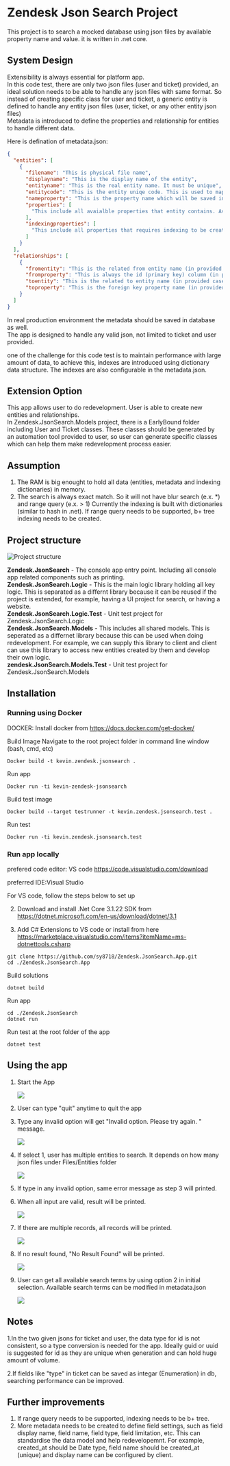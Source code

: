 
# Zendesk Json Search Project

This project is to search a mocked database using json files by available property name and value. it is written in .net core.

## System Design 

Extensibility is always essential for platform app. <br>
In this code test, there are only two json files (user and ticket) provided, an ideal solution needs to be able to handle any json files with same format. So instead of creating specific class for user and ticket, a generic entity is defined to
handle any entity json files (user, ticket, or any other entity json files)<br>
Metadata is introduced to define the properties and relationship for entities to handle different data.<br>


Here is defination of metadata.json:
```json
{
  "entities": [
    {
      "filename": "This is physical file name",
      "displayname": "This is the display name of the entity",
      "entityname": "This is the real entity name. It must be unique",
      "entitycode": "This is the entity uniqe code. This is used to mapping entity metdata when structure gets more complicated. (e.x. we introduce enumerations and save as different table)",
      "nameproperty": "This is the property name which will be saved in name field. Name field is used to be displayed when it is used as lookup.",
      "properties": [
        "This include all avaialble properties that entity contains. Available search terms are reading from here"        
      ],
      "indexingproperties": [
        "This include all properties that requires indexing to be created" 
      ]
    }
  ],
  "relationships": [
    {
      "fromentity": "This is the related from entity name (in provided case it is user entity)",
      "fromproperty": "This is always the id (primary key) column (in provided case it is user entity _id column)",
      "toentity": "This is the related to entity name (in provided case it is ticket entity)",
      "toproperty": "This is the foreign key property name (in provided case it is ticket entity assignee_id column)"
    }
  ]
}
```
In real production environment the metadata should be saved in database as well.<br>
The app is designed to handle any valid json, not limited to ticket and user provided.

one of the challenge for this code test is to maintain performance with large amount of data, to achieve this, indexes are introduced using dictionary data structure. The indexes are also configurable in the metadata.json. 

## Extension Option

This app allows user to do redevelopment. User is able to create new entities and relationships.<br>
In Zendesk.JsonSearch.Models project, there is a EarlyBound folder including User and Ticket classes. These classes should be generated by an automation tool provided to user, so user can generate specific classes which can help them make redevelopment process easier.

## Assumption
1. The RAM is big enought to hold all data (entities, metadata and indexing dictionaries) in memory.
2. The search is always exact match. So it will not have blur search (e.x. *) and range query (e.x. > 1) Currently the indexing is built with dictionaries (similar to hash in .net). If range query needs to be supported, b+ tree indexing needs to be created.

## Project structure
![Project structure](images/image1.png)

<b>Zendesk.JsonSearch</b> - The console app entry point. Including all console app related components such as printing.<br>
<b>Zendesk.JsonSearch.Logic</b> - This is the main logic library holding all key logic. This is separated as a differnt library because it can be reused if the project is extended, for example, having a UI project for search, or having a website.<br>
<b>Zendesk.JsonSearch.Logic.Test</b> - Unit test project for Zendesk.JsonSearch.Logic<br>
<b>Zendesk.JsonSearch.Models</b> - This includes all shared models. This is seperated as a differnet library because this can be used when doing redevelopment. For example, we can supply this library to client and client can use this library to access new entities created by them and develop their own logic. <br>
<b>zendesk.JsonSearch.Models.Test</b> - Unit test project for Zendesk.JsonSearch.Models<br>

## Installation

### Running using Docker


DOCKER: Install docker from https://docs.docker.com/get-docker/
 
Build Image
Navigate to the root project folder in command line window (bash, cmd, etc)

```
Docker build -t kevin.zendesk.jsonsearch . 
```
Run app

```
Docker run -ti kevin-zendesk-jsonsearch
```
Build test image

```
Docker build --target testrunner -t kevin.zendesk.jsonsearch.test .
```
Run test 
```
Docker run -ti kevin.zendesk.jsonsearch.test
```

### Run app locally

prefered code editor: VS code https://code.visualstudio.com/download

preferred IDE:Visual Studio 

For VS code, follow the steps below to set up

2. Download and install .Net Core 3.1.22 SDK from https://dotnet.microsoft.com/en-us/download/dotnet/3.1

4. Add C# Extensions to VS code or install from here https://marketplace.visualstudio.com/items?itemName=ms-dotnettools.csharp 
```
git clone https://github.com/sy8718/Zendesk.JsonSearch.App.git
cd ./Zendesk.JsonSearch.App
```
Build solutions
```
dotnet build
```

Run app

```
cd ./Zendesk.JsonSearch
dotnet run
```
Run test at the root folder of the app

```
dotnet test
```












## Using the app

1. Start the App

	![](images/image2.png)
2. User can type "quit" anytime to quit the app
3. Type any invalid option will get "Invalid option. Please try again. " message.
	
    ![](images/image3.png)
4. If select 1, user has multiple entities to search. It depends on how many json files under Files/Entities folder
	
    ![](images/image4.png)
5. If type in any invalid option, same error message as step 3 will printed.
6. When all input are valid, result will be printed.
   
    ![](images/image5.png)
7. If there are multiple records, all records will be printed.
    
    ![](images/image6.png)
8. If no result found, "No Result Found" will be printed.
    
    ![](images/image7.png)
9. User can get all available search terms by using option 2 in initial selection. Available search terms can be modified in metadata.json
    
    ![](images/image8.png)



## Notes

1.In the two given jsons for ticket and user, the data type for id is not consistent, so a type conversion is needed for the app. 
Ideally guid or uuid is suggested for id as they are unique when generation and can hold huge amount of volume.

2.If fields like "type" in ticket can be saved as integar (Enumeration) in db, searching performance can be improved.

## Further improvements

1. If range query needs to be supported, indexing needs to be b+ tree.
2. More metadata needs to be created to define field settings, such as field display name, field name, field type, field limitation, etc. This can standardise the data model and help redevelopemnt. For example, created_at should be Date type, field name should be created_at (unique) and display name can be configured by client.



